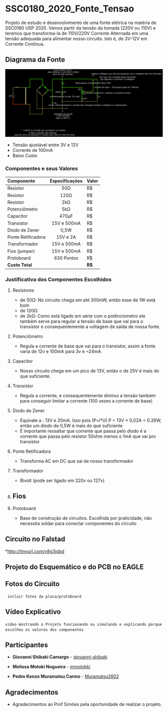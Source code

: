 
# SSC0180_2020_Fonte_Tensao
Projeto de estudo e desenvolvimento de uma fonte elétrica na matéria de SSC0180 USP 2020. Vamos partir da tensão da tomada (220V ou 110V) e teremos que transforma-la de 110V/220V Corrente Alternada em uma tensão adequada para alimentar nosso circuito. Isto é, de 3V-12V em Corrente Contínua.

## Diagrama da Fonte
<img src="images/DiagramaFonte.PNG">

* Tensão ajustável entre 3V e 12V
* Corrente de 100mA
* Baixo Custo

### Componentes e seus Valores
| Componente | Especificações | Valor |
| :---              |     :---:      |          :---  |
| Resistor          | 50Ω                 | R$            |
| Resistor          | 120Ω                 | R$            |
| Resistor          | 2kΩ                 | R$            |
| Potenciômetro     | 5kΩ                 | R$            |
| Capacitor         | 470μF               | R$            |
|Transistor         | 15V  e 500mA        | R$            |
| Diodo de Zener    | 0,5W                | R$            |
| Ponte Retificadora| 15V e 2A            | R$            |
| Transformador     | 15V e 500mA         | R$            |
| Fios (jumper)     | 15V e 500mA         | R$            |
| Protoboard        | 830 Pontos          | R$            |
| **Custo Total**   |                     | **R$**        |          

### Justificativa dos Componentes Escolhidos
1. Resistores
    - de 50Ω: No circuito chega em até 300mW, então esse de 1W está bom
    - de 120Ω: 
    - de 2kΩ: Como está ligado em série com o potênciometro ele também serve para regular a tensão de base que vai para o transistor e consequentemente a voltagem de saída de nossa fonte.
2. Potenciômetro
    - Regula a corrente de base que vai para o transistor, assim a fonte varia de 12v e 100mA para 3v e ~24mA
3. Capacitor
    - Nosso circuito chega em um pico de 13V, então o de 25V é mais do que suficiente.
4. Transistor
    - Regula a corrente, e consequentemente diminui a tensão também para conseguir limitar a corrente (100 vezes a corrente de base)
5.  Diodo de Zener
    - Equivale a : 13V e 20mA. Isso pois (P=i*U) P = 13V * 0,02A = 0.26W, então um diodo de 0,5W é mais do que suficiente
    - É importante ressaltar que corrente que passa pelo diodo é a corrente que passa pelo resistor 50ohm menos o 1mA que vai pro transistor

6. Ponte Retificadora
    - Transforma AC em DC que sai de nosso transformador
7. Transformador
    - Bivolt (pode ser ligado em 220v ou 127v)
8. Fios
    - 
9. Protoboard
    - Base de construção de circuitos. Escolhida por praticidade, não necessita soldar para conectar componentes do circuito

## Circuito no Falstad
*http://tinyurl.com/y8g3jqbd

## Projeto do Esquemático e do PCB no EAGLE

## Fotos do Circuito
` incluir fotos da placa/protoboard`

## Vídeo Explicativo
`video mostrando o Projeto funcionando ou simulando e explicando porque escolheu os valores dos componentes`

## Participantes

* **Giovanni Shibaki Camargo** - [giovanni-shibaki](https://github.com/giovanni-shibaki)

* **Melissa Motoki Nogueira**  - [mmotokki](https://github.com/mmotokki)

* **Pedro Kenzo Muramatsu Carmo** - [Muramatsu2602](https://github.com/Muramatsu2602)

## Agradecimentos

* Agradecimentos ao Prof Simões pela oportunidade de realizar o projeto.
